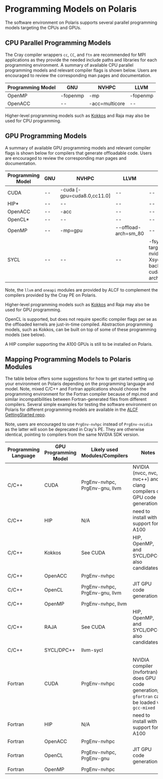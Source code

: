 # Programming Models on Polaris

The software environment on Polaris supports several parallel programming models targeting the CPUs and GPUs.

## CPU Parallel Programming Models

The Cray compiler wrappers `cc`, `CC`, and `ftn` are recommended for MPI applications as they provide the needed include paths and libraries for each programming environment. A summary of available CPU parallel programming models and relevant compiler flags is shown below. Users are encouraged to review the corresponding man pages and documentation.

| Programming Model | GNU | NVHPC | LLVM |
| --- | --- | --- | --- |
| OpenMP | -fopenmp | -mp | -fopenmp |
| OpenACC | -- | -acc=multicore | -- |

Higher-level programming models such as [Kokkos](../programming-models/kokkos-polaris.md) and Raja may also be used for CPU programming.

[//]: # (ToDo: Fill-in and test Cray compiler flags)
[//]: # (ToDo: This assumes we'll have LLVM available on day 1; distinguish from Cray)
[//]: # (ToDo: Need entry for SYCL; hipSYCL & oneAPI)

## GPU Programming Models

A summary of available GPU programming models and relevant compiler flags is shown below for compilers that generate offloadable code. Users are encouraged to review the corresponding man pages and documentation.

| Programming Model | GNU | NVHPC | LLVM | ONEAPI |
| --- | --- | --- | --- | --- |
| CUDA | -- | -cuda [-gpu=cuda8.0,cc11.0] | -- | -- |
| HIP* | -- | -- | -- | -- |
| OpenACC | -- | -acc | -- | -- |
| OpenCL* | -- | -- | -- | -- |
| OpenMP | -- | -mp=gpu | --offload-arch=sm_80 | -- |
| SYCL | -- | -- | -- | -fsycl -fsycl-targets=nvptx64-nvidia-cuda -Xsycl-target-backend --cuda-gpu-arch=sm_80 |

Note, the `llvm` and `oneapi` modules are provided by ALCF to complement the compilers provided by the Cray PE on Polaris.

Higher-level programming models such as [Kokkos](../programming-models/kokkos-polaris.md) and Raja may also be used for GPU programming.

[//]: # (ToDo: Add links to programming model pages)

OpenCL is supported, but does not require specific compiler flags per se as the offloaded kernels are just-in-time compiled. Abstraction programming models, such as Kokkos, can be built on top of some of these programming models (see below).

A HIP compiler supporting the A100 GPUs is still to be installed on Polaris.

[//]: # (ToDo: Fill-in and test Cray compiler flags)
[//]: # (ToDo: This assumes we'll have LLVM available on day 1; distinguish from Cray)
[//]: # (ToDo: Need entry for SYCL; hipSYCL & oneAPI)
[//]: # (ToDo: Need entry for HIP; Cray? AMD?)

## Mapping Programming Models to Polaris Modules

The table below offers some suggestions for how to get started setting up your environment on Polaris depending on the programming language and model. Note, mixed C/C++ and Fortran applications should choose the programming environment for the Fortran compiler because of mpi.mod and similar incompatibilities between Fortran-generated files from different compilers. Several simple examples for testing the software environment on Polaris for different programming models are available in the [ALCF GettingStarted repo](https://github.com/argonne-lcf/GettingStarted/tree/master/ProgrammingModels/Polaris).

Note, users are encouraged to use `PrgEnv-nvhpc` instead of `PrgEnv-nvidia` as the latter will soon be deprecated in Cray's PE. They are otherwise identical, pointing to compilers from the same NVIDIA SDK version.

| Programming Language | GPU Programming Model | Likely used Modules/Compilers | Notes |
| --- | --- | --- | --- |
| C/C++ | CUDA | PrgEnv-nvhpc, PrgEnv-gnu, llvm | NVIDIA (nvcc, nvc, nvc++) and clang compilers do GPU code generation |
| C/C++ | HIP | N/A | need to install with support for A100 |
| C/C++ | Kokkos | See CUDA | HIP, OpenMP, and SYCL/DPC++ also candidates |
| C/C++ | OpenACC | PrgEnv-nvhpc |  |
| C/C++ | OpenCL | PrgEnv-nvhpc, PrgEnv-gnu, llvm | JIT GPU code generation |
| C/C++ | OpenMP | PrgEnv-nvhpc, llvm |  |
| C/C++ | RAJA | See CUDA | HIP, OpenMP, and SYCL/DPC++ also candidates |
| C/C++ | SYCL/DPC++ | llvm-sycl |  |
| | | |  |
| Fortran | CUDA | PrgEnv-nvhpc | NVIDIA compiler (nvfortran) does GPU code generation; `gfortran` can be loaded via `gcc-mixed` |
| Fortran | HIP | N/A | need to install with support for A100 |
| Fortran | OpenACC | PrgEnv-nvhpc |  |
| Fortran | OpenCL | PrgEnv-nvhpc, PrgEnv-gnu | JIT GPU code generation |
| Fortran | OpenMP | PrgEnv-nvhpc |  |